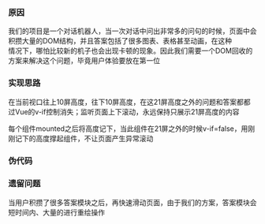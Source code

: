 ### 原因

我们的项目是一个对话机器人，当一次对话中问出非常多的问句的时候，页面中会积攒大量的DOM结构，并且答案包括了很多图表、表格甚至动画，在这种    
情况下，哪怕比较新的机子也会出现卡顿的现象。因此我们需要一个DOM回收的方案来解决这个问题，毕竟用户体验要放在第一位

### 实现思路

在当前视口往上10屏高度，往下10屏高度，在这21屏高度之外的问题和答案都都过Vue的v-if控制消失；监听页面上下滚动，永远保持只展示21屏高度的内容     

每个组件mounted之后将高度记下，当此组件在21屏之外的时候v-if=false，用刚刚记下的高度撑起组件，不让页面产生异常滚动

### 伪代码



### 遗留问题

当用户积攒了很多答案模块之后，再快速滑动页面，由于我们的方案，答案模块会短时间内、大量的进行重绘操作

